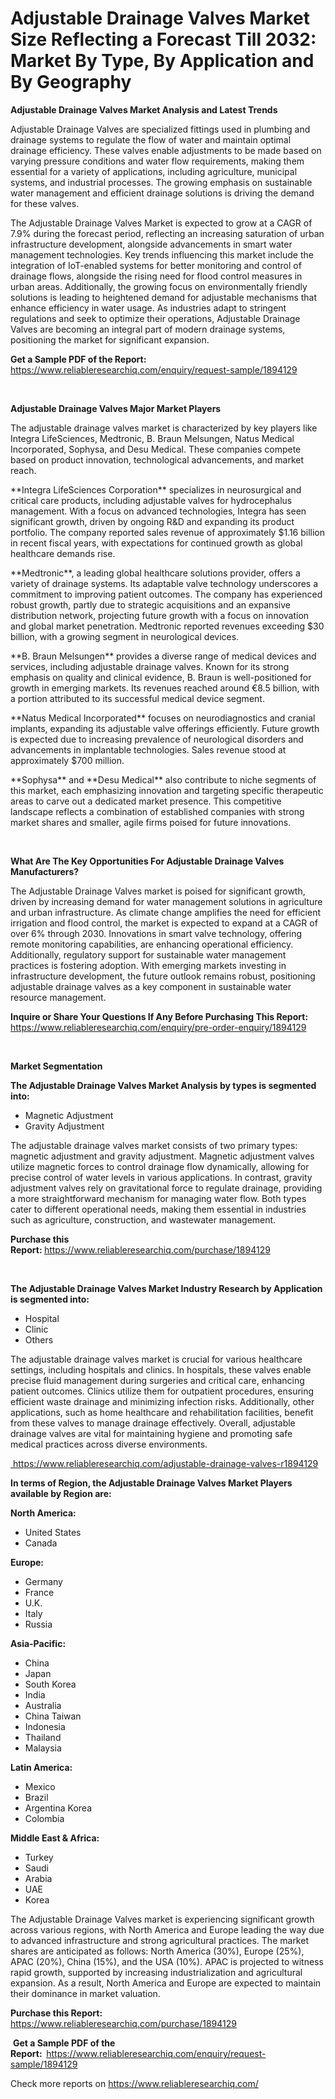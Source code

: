 <p><h1>Adjustable Drainage Valves Market Size Reflecting a Forecast Till 2032: Market By Type, By Application and By Geography</h1></p><p><strong>Adjustable Drainage Valves Market Analysis and Latest Trends</strong></p>
<p><p>Adjustable Drainage Valves are specialized fittings used in plumbing and drainage systems to regulate the flow of water and maintain optimal drainage efficiency. These valves enable adjustments to be made based on varying pressure conditions and water flow requirements, making them essential for a variety of applications, including agriculture, municipal systems, and industrial processes. The growing emphasis on sustainable water management and efficient drainage solutions is driving the demand for these valves.</p><p>The Adjustable Drainage Valves Market is expected to grow at a CAGR of 7.9% during the forecast period, reflecting an increasing saturation of urban infrastructure development, alongside advancements in smart water management technologies. Key trends influencing this market include the integration of IoT-enabled systems for better monitoring and control of drainage flows, alongside the rising need for flood control measures in urban areas. Additionally, the growing focus on environmentally friendly solutions is leading to heightened demand for adjustable mechanisms that enhance efficiency in water usage. As industries adapt to stringent regulations and seek to optimize their operations, Adjustable Drainage Valves are becoming an integral part of modern drainage systems, positioning the market for significant expansion.</p></p>
<p><strong>Get a Sample PDF of the Report:&nbsp;</strong> <a href="https://www.reliableresearchiq.com/enquiry/request-sample/1894129?utm_campaign=2443&utm_medium=2&utm_source=Github&utm_content=ia&utm_term=05032025&utm_id=adjustable-drainage-valves">https://www.reliableresearchiq.com/enquiry/request-sample/1894129</a></p>
<p>&nbsp;</p>
<p><strong>Adjustable Drainage Valves Major Market Players</strong></p>
<p><p>The adjustable drainage valves market is characterized by key players like Integra LifeSciences, Medtronic, B. Braun Melsungen, Natus Medical Incorporated, Sophysa, and Desu Medical. These companies compete based on product innovation, technological advancements, and market reach.</p><p>**Integra LifeSciences Corporation** specializes in neurosurgical and critical care products, including adjustable valves for hydrocephalus management. With a focus on advanced technologies, Integra has seen significant growth, driven by ongoing R&D and expanding its product portfolio. The company reported sales revenue of approximately $1.16 billion in recent fiscal years, with expectations for continued growth as global healthcare demands rise.</p><p>**Medtronic**, a leading global healthcare solutions provider, offers a variety of drainage systems. Its adaptable valve technology underscores a commitment to improving patient outcomes. The company has experienced robust growth, partly due to strategic acquisitions and an expansive distribution network, projecting future growth with a focus on innovation and global market penetration. Medtronic reported revenues exceeding $30 billion, with a growing segment in neurological devices.</p><p>**B. Braun Melsungen** provides a diverse range of medical devices and services, including adjustable drainage valves. Known for its strong emphasis on quality and clinical evidence, B. Braun is well-positioned for growth in emerging markets. Its revenues reached around €8.5 billion, with a portion attributed to its successful medical device segment.</p><p>**Natus Medical Incorporated** focuses on neurodiagnostics and cranial implants, expanding its adjustable valve offerings efficiently. Future growth is expected due to increasing prevalence of neurological disorders and advancements in implantable technologies. Sales revenue stood at approximately $700 million.</p><p>**Sophysa** and **Desu Medical** also contribute to niche segments of this market, each emphasizing innovation and targeting specific therapeutic areas to carve out a dedicated market presence. This competitive landscape reflects a combination of established companies with strong market shares and smaller, agile firms poised for future innovations.</p></p>
<p>&nbsp;</p>
<p><strong>What Are The Key Opportunities For Adjustable Drainage Valves Manufacturers?</strong></p>
<p><p>The Adjustable Drainage Valves market is poised for significant growth, driven by increasing demand for water management solutions in agriculture and urban infrastructure. As climate change amplifies the need for efficient irrigation and flood control, the market is expected to expand at a CAGR of over 6% through 2030. Innovations in smart valve technology, offering remote monitoring capabilities, are enhancing operational efficiency. Additionally, regulatory support for sustainable water management practices is fostering adoption. With emerging markets investing in infrastructure development, the future outlook remains robust, positioning adjustable drainage valves as a key component in sustainable water resource management.</p></p>
<p><strong>Inquire or Share Your Questions If Any Before Purchasing This Report:</strong> <a href="https://www.reliableresearchiq.com/enquiry/pre-order-enquiry/1894129?utm_campaign=2443&utm_medium=2&utm_source=Github&utm_content=ia&utm_term=05032025&utm_id=adjustable-drainage-valves">https://www.reliableresearchiq.com/enquiry/pre-order-enquiry/1894129</a></p>
<p>&nbsp;</p>
<p><strong>Market Segmentation</strong></p>
<p><strong>The Adjustable Drainage Valves Market Analysis by types is segmented into:</strong></p>
<p><ul><li>Magnetic Adjustment</li><li>Gravity Adjustment</li></ul></p>
<p><p>The adjustable drainage valves market consists of two primary types: magnetic adjustment and gravity adjustment. Magnetic adjustment valves utilize magnetic forces to control drainage flow dynamically, allowing for precise control of water levels in various applications. In contrast, gravity adjustment valves rely on gravitational force to regulate drainage, providing a more straightforward mechanism for managing water flow. Both types cater to different operational needs, making them essential in industries such as agriculture, construction, and wastewater management.</p></p>
<p><strong>Purchase this Report:&nbsp;</strong><a href="https://www.reliableresearchiq.com/purchase/1894129?utm_campaign=2443&utm_medium=2&utm_source=Github&utm_content=ia&utm_term=05032025&utm_id=adjustable-drainage-valves">https://www.reliableresearchiq.com/purchase/1894129</a></p>
<p>&nbsp;</p>
<p><strong>The Adjustable Drainage Valves Market Industry Research by Application is segmented into:</strong></p>
<p><ul><li>Hospital</li><li>Clinic</li><li>Others</li></ul></p>
<p><p>The adjustable drainage valves market is crucial for various healthcare settings, including hospitals and clinics. In hospitals, these valves enable precise fluid management during surgeries and critical care, enhancing patient outcomes. Clinics utilize them for outpatient procedures, ensuring efficient waste drainage and minimizing infection risks. Additionally, other applications, such as home healthcare and rehabilitation facilities, benefit from these valves to manage drainage effectively. Overall, adjustable drainage valves are vital for maintaining hygiene and promoting safe medical practices across diverse environments.</p></p>
<p><a href="https://www.reliableresearchiq.com/adjustable-drainage-valves-r1894129?utm_campaign=2443&utm_medium=2&utm_source=Github&utm_content=ia&utm_term=05032025&utm_id=adjustable-drainage-valves">&nbsp;https://www.reliableresearchiq.com/adjustable-drainage-valves-r1894129</a></p>
<p><strong>In terms of Region, the Adjustable Drainage Valves Market Players available by Region are:</strong></p>
<p>
    <p> <strong> North America: </strong>
        <ul>
            <li>United States</li>
            <li>Canada</li>
        </ul>
        </p> 
    <p> <strong> Europe: </strong>
        <ul>
            <li>Germany</li>
            <li>France</li>
            <li>U.K.</li>
            <li>Italy</li>
            <li>Russia</li>
        </ul>
        </p> 
    <p> <strong> Asia-Pacific: </strong>
        <ul>
            <li>China</li>
            <li>Japan</li>
            <li>South Korea</li>
            <li>India</li>
            <li>Australia</li>
            <li>China Taiwan</li>
            <li>Indonesia</li>
            <li>Thailand</li>
            <li>Malaysia</li>
        </ul>
        </p> 
    <p> <strong> Latin America: </strong>
        <ul>
            <li>Mexico</li>
            <li>Brazil</li>
            <li>Argentina Korea</li>
            <li>Colombia</li>
        </ul>
        </p> 
    <p> <strong> Middle East & Africa: </strong>
        <ul>
            <li>Turkey</li>
            <li>Saudi</li>
            <li>Arabia</li>
            <li>UAE</li>
            <li>Korea</li>
        </ul>
    </p>
    </p>
<p><p>The Adjustable Drainage Valves market is experiencing significant growth across various regions, with North America and Europe leading the way due to advanced infrastructure and strong agricultural practices. The market shares are anticipated as follows: North America (30%), Europe (25%), APAC (20%), China (15%), and the USA (10%). APAC is projected to witness rapid growth, supported by increasing industrialization and agricultural expansion. As a result, North America and Europe are expected to maintain their dominance in market valuation.</p></p>
<p><strong>Purchase this Report: </strong><a href="https://www.reliableresearchiq.com/purchase/1894129?utm_campaign=2443&utm_medium=2&utm_source=Github&utm_content=ia&utm_term=05032025&utm_id=adjustable-drainage-valves">https://www.reliableresearchiq.com/purchase/1894129</a></p>
<p>&nbsp;<strong>Get a Sample PDF of the Report:&nbsp;&nbsp;</strong><a href="https://www.reliableresearchiq.com/enquiry/request-sample/1894129?utm_campaign=2443&utm_medium=2&utm_source=Github&utm_content=ia&utm_term=05032025&utm_id=adjustable-drainage-valves">https://www.reliableresearchiq.com/enquiry/request-sample/1894129</a></p>
<p><strong></strong></p>
<p>Check more reports on <a href="https://www.reliableresearchiq.com/?utm_campaign=2443&utm_medium=2&utm_source=Github&utm_content=ia&utm_term=05032025&utm_id=adjustable-drainage-valves">https://www.reliableresearchiq.com/</a></p>